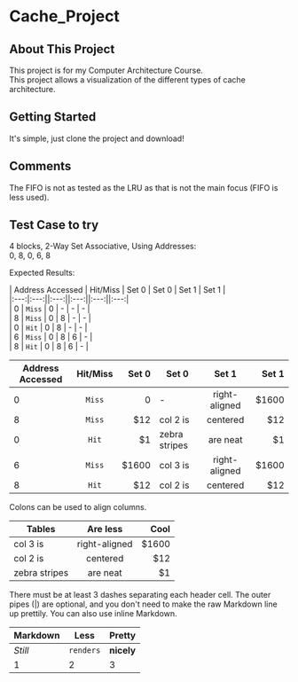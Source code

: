 # Cache_Project
## About This Project
This project is for my Computer Architecture Course.  
This project allows a visualization of the different types of cache architecture.  


## Getting Started
It's simple, just clone the project and download!

## Comments
The FIFO is not as tested as the LRU as that is not the main focus (FIFO is less used).

## Test Case to try
4 blocks, 2-Way Set Associative, Using Addresses:  
0, 8, 0, 6, 8    

Expected Results:  

|  Address Accessed   |  Hit/Miss   |  Set 0   |  Set 0   |  Set 1   |  Set 1   |  
|:---:|:---:||:---:||:---:||:---:||:---:|  
| 0 | `Miss` | 0 | - | - | - |   
| 8 | `Miss` | 0 | 8 | - | - |   
| 0 | `Hit`  | 0 | 8 | - | - |   
| 6 | `Miss` | 0 | 8 | 6 | - |   
| 8 | `Hit`  | 0 | 8 | 6 | - |   
  
| Address Accessed        | Hit/Miss           | Set 0  | Set 0  | Set 1           | Set 1  |
| ------------- |:-------------:| -----:| ------------- |:-------------:| -----:|
| 0      | `Miss` | 0 | -      | right-aligned | $1600 |
| 8      | `Miss`      |   $12 | col 2 is      | centered      |   $12 |
| 0      | `Hit`      |    $1 | zebra stripes | are neat      |    $1 |
| 6      | `Miss` | $1600 | col 3 is      | right-aligned | $1600 |
| 8      | `Hit`      |   $12 | col 2 is      | centered      |   $12 |  



Colons can be used to align columns.

| Tables        | Are less           | Cool  |
| ------------- |:-------------:| -----:|
| col 3 is      | right-aligned | $1600 |
| col 2 is      | centered      |   $12 |
| zebra stripes | are neat      |    $1 |

There must be at least 3 dashes separating each header cell.
The outer pipes (|) are optional, and you don't need to make the 
raw Markdown line up prettily. You can also use inline Markdown.

Markdown | Less | Pretty
--- | --- | ---
*Still* | `renders` | **nicely**
1 | 2 | 3
